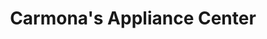 ---
title: "Carmona's Appliance Center"
url: /redding/carmonas-appliance-center/
shop: Haushaltsgeräte
---